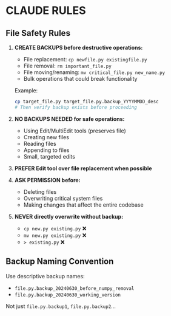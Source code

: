 # CLAUDE RULES

## File Safety Rules

1. **CREATE BACKUPS before destructive operations:**
   - File replacement: `cp newfile.py existingfile.py`
   - File removal: `rm important_file.py`
   - File moving/renaming: `mv critical_file.py new_name.py`
   - Bulk operations that could break functionality
   
   Example:
   ```bash
   cp target_file.py target_file.py.backup_YYYYMMDD_desc
   # Then verify backup exists before proceeding
   ```

2. **NO BACKUPS NEEDED for safe operations:**
   - Using Edit/MultiEdit tools (preserves file)
   - Creating new files
   - Reading files
   - Appending to files
   - Small, targeted edits

3. **PREFER Edit tool over file replacement when possible**

4. **ASK PERMISSION before:**
   - Deleting files
   - Overwriting critical system files
   - Making changes that affect the entire codebase

5. **NEVER directly overwrite without backup:**
   - `cp new.py existing.py` ❌
   - `mv new.py existing.py` ❌
   - `> existing.py` ❌

## Backup Naming Convention
Use descriptive backup names:
- `file.py.backup_20240630_before_numpy_removal`
- `file.py.backup_20240630_working_version`

Not just `file.py.backup1`, `file.py.backup2`...